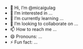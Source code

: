 - 👋 Hi, I’m @micaigulag
- 👀 I’m interested in ...
- 🌱 I’m currently learning ...
- 💞️ I’m looking to collaborate on ...
- 📫 How to reach me ...
- 😄 Pronouns: ...
- ⚡ Fun fact: ...

<!---
micaigulag/micaigulag is a ✨ special ✨ repository because its `README.md` (this file) appears on your GitHub profile.
You can click the Preview link to take a look at your changes.
--->
